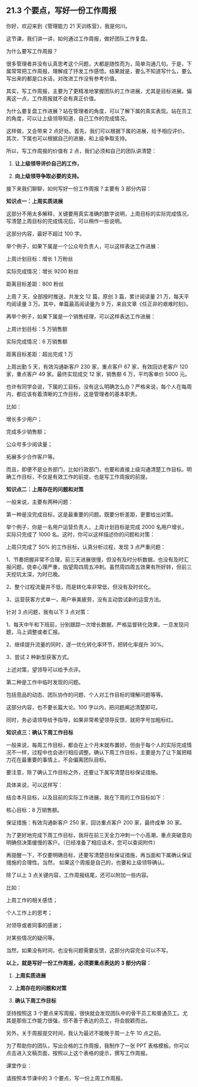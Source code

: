 ## 21.3 个要点，写好一份工作周报
你好，欢迎来到《管理能力 21 天训练营》，我是何川。


这节课，我们讲一讲，如何通过工作周报，做好团队工作复盘。


为什么要写工作周报？


很多管理者并没有认真思考这个问题，大都是随性而为，简单沟通几句。于是，下属常常把工作周报，理解成了抒发工作感悟。结果就是，要么不知道写什么，要么写出来的都是口水话，对改进工作没有参考价值。


其实，写工作周报，主要为了更精准地掌握团队的工作进展，尤其是目标进展。偏离这一点，工作周报就不会有真正价值。


为什么要复盘工作进展？站在管理者的角度，可以了解下属的真实表现。站在员工的角度，可以让上级领导知道，自己工作的完成情况。


这样做，又会带来 2 点好处。首先，我们可以根据下属的进展，给予相应评价。其次，下属也可以根据自己的进展，和上级争取支持。


所以，写工作周报的价值有 2 点，我们必须和自己的团队讲清楚：


1. **让上级领导评价自己的工作，**


2. **向上级领导争取必要的支持。**


接下来我们聊聊，如何写好一份工作周报？主要有 3 部分内容：


**知识点一：上周实质进展**


这部分不用太多解释，关键要用真实准确的数字说明，上周目标的实际完成情况，写清楚上周目标的完成情况后，可以稍作一些说明。


这部分内容，最好不超过 100 字。


举个例子，如果下属是一个公众号负责人，可以这样表达工作进展：


上周计划目标：增长 1 万粉丝


实际完成情况：增长 9200 粉丝


距离目标差距：800 粉丝


上周 7 天，全部按时推送，共发文 12 篇，原创 3 篇，累计阅读量 21 万，每天平均阅读量 3 万。其中，单篇最高阅读量为 9 万，来自文章《任正非的艰难时刻》。


再举个例子，如果下属是一个销售经理，可以这样表达工作进展：


上周计划目标：5 万销售额


实际完成情况：6 万销售额


距离目标差距：超出完成 1 万


上周出勤 5 天，有效沟通新客户 230 家，重点客户 67 家，有效回访老客户 120 家，重点客户 49 家。最终实现成交 12 家，销售额 6 万，平均客单价 5000 元。


也许有同学会说，下属的工目标，没有这么明确怎么办？严格来说，每个人在每周内，都应该有着清晰的工作目标，这是管理者的基本职责。


比如：


增长多少用户；


完成多少销售额；


公众号多少阅读量；


拓展多少合作客户等。


而且，即便不是业务部门，比如行政部门，也要和直接上级沟通清楚工作目标。明确工作目标，不仅是有效工作的前提，也是写工作周报的前提。


**知识点二：上周存在的问题和对策**


一般来说，主要有两种问题：


第一种是没完成目标，这是最重要的问题。既要分析差距，更要给出对策。


举个例子，你是一名用户运营负责人，上周计划目标是完成 2000 名用户增长，实际只完成了 1000 名。这时，你可以这样描述你的问题和对策：


上周只完成了 50% 的工作目标，认真分析过程，发现 3 点严重问题：


1、节奏把握非常不合理，前三天进展很慢，但没有及时分析数据，也没有及时汇报问题，侥幸心理严重，指望周四周五冲刺。虽然周四周五效果有所好转，但前三天挖坑太深，为时已晚。


2、整个过程流量并不低，而是转化率非常低，但没有及时优化。


3、运营获客方式单一，用户审美疲劳，没有主动尝试新的运营方法。


针对 3 点问题，我有以下 3 点对策：


1、每天中午和下班前，分别跟踪一次增长数据，严格监督转化效果，一旦发现问题，马上调整或者汇报。


2、继续提升流量的同时，逐一优化转化率环节，把转化率提升 30%。


3、尝试 2 种新型获客方式。


上述对策，望领导可以给予点评。


第二种是工作中临时发现的问题。


包括竞品的动态、团队协作的问题、个人对工作目标的理解问题等等。


这部分内容，也不要长篇大论。100 字以内，把问题阐述清楚即可。


同时，务必请领导给予指导，如果非常希望领导反馈，就把字号加粗标红。


**知识点三：确认下周工作目标**


一般来说，每周工作目标，都会在上个月末就布置好。但由于每个人的实际完成情况不一样，过程中也会进行相应调整。确认下周工作目标，主要是为了让下属把精力花在最重要的事情上，不会偏离团队目标。


要注意，除了确认工作目标之外，还要让下属写清楚目标保证措施。


具体来说，可以这样写：


结合本月目标，以及目前的实际工作进展，我在下周的工作目标如下：


核心目标：8 万销售额。


保证措施：有效沟通新客户 250 家，回访重点客户 200 家，最终成单 30 家。


为了更好地完成下周工作目标，我将在前三天全力冲刺一个小高潮，重点突破意向明确但决策缓慢的客户。（已经准备了相应话术，您可以查阅附件）


再提醒一下，不仅要明确目标，还要写清楚目标保证措施，再当面和下属确认保证措施的合理性。当然， 如果这个周报是自己的，也要和上级领导确认。


除了以上 3 点关键内容，工作周报结尾，还可以附加一些内容。


比如：


上周工作的相关感悟；


个人工作上的思考；


对领导或者同事的感谢；


对某些情况的疑问等。


当然，如果没有时间，也没有问题需要反馈，这部分内容完全可以不写。


**以上，就是写好一份工作周报，必须要重点表达的** **3 部分内容：**


1. **上周实质进展**


2. **上周存在的问题和对策**


3. **确认下周工作目标**


坚持按照这 3 个要点来写周报，很快就会发现团队中的骨干员工和普通员工。尤其是那些工作能力很强，但不善于表达的员工，将会脱颖而出。


另外，关于周报提交时间，我认为最迟不能晚于周一上午 10 点之前。


为了帮助你的团队，写出合格的工作周报，我制作了一张 PPT 表格模板。你可以点击进入文稿页面，按照以上这个表格的提示，撰写工作周报。


课堂作业：


请按照本节课中的 3 个要点，写一份上周工作周报。

